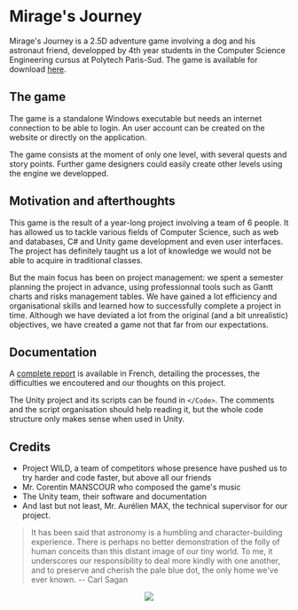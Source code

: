 # Mirage's Journey

Mirage's Journey is a 2.5D adventure game involving a dog and his astronaut friend, developped by 4th year students in the Computer Science Engineering cursus at Polytech Paris-Sud. The game is available for download [here](http://hebergement.u-psud.fr/mirage/).

## The game

The game is a standalone Windows executable but needs an internet connection to be able to login. An user account can be created on the website or directly on the application.

The game consists at the moment of only one level, with several quests and story points. Further game designers could easily create other levels using the engine we developped. 

## Motivation and afterthoughts

This game is the result of a year-long project involving a team of 6 people. It has allowed us to tackle various fields of Computer Science, such as web and databases, C# and Unity game development and even user interfaces. The project has definitely taught us a lot of knowledge we would not be able to acquire in traditional classes.

But the main focus has been on project management: we spent a semester planning the project in advance, using professionnal tools such as Gantt charts and risks management tables. We have gained a lot efficiency and organisational skills and learned how to successfully complete a project in time. Although we have deviated a lot from the original (and a bit unrealistic) objectives, we have created a game not that far from our expectations. 

## Documentation 

A [complete report](https://github.com/minh-n/MiragesJourney/blob/master/Compte-rendu_Final.pdf) is available in French, detailing the processes, the difficulties we encoutered and our thoughts on this project.

The Unity project and its scripts can be found in `</Code>`. The comments and the script organisation should help reading it, but the whole code structure only makes sense when used in Unity.   

## Credits

* Project WILD, a team of competitors whose presence have pushed us to try harder and code faster, but above all our friends
* Mr. Corentin MANSCOUR who composed the game's music
* The Unity team, their software and documentation
* And last but not least, Mr. Aurélien MAX, the technical supervisor for our project.


>It has been said that astronomy is a humbling and character-building experience. There is perhaps no better demonstration of the folly of human conceits than this distant image of our tiny world.
>To me, it underscores our responsibility to deal more kindly with one another, and to preserve and cherish the pale blue dot, the only home we've ever known.
-- Carl Sagan 

<div style="text-align:center" width="50px"><img src ="https://github.com/minh-n/MiragesJourney/blob/master/Art-Visual-UI/miragelogo.png" /></div>
